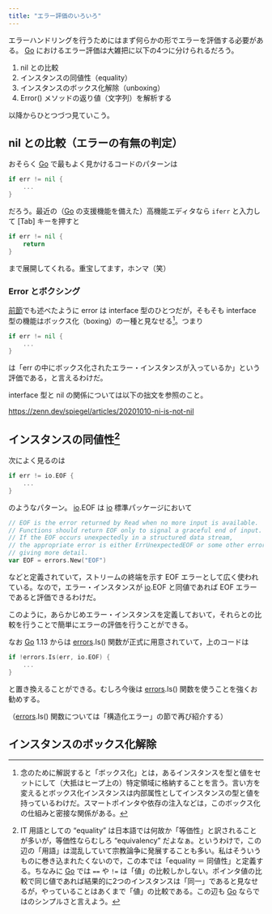 ```yaml
---
title: "エラー評価のいろいろ"
---
```


エラーハンドリングを行うためにはまず何らかの形でエラーを評価する必要がある。 [Go] におけるエラー評価は大雑把に以下の4つに分けられるだろう。

1. nil との比較
2. インスタンスの同値性（equality）
3. インスタンスのボックス化解除（unboxing）
4. Error() メソッドの返り値（文字列）を解析する

以降からひとつづつ見ていこう。

## nil との比較（エラーの有無の判定）

おそらく [Go] で最もよく見かけるコードのパターンは

```go
if err != nil {
    ...
}
```

だろう。最近の（[Go] の支援機能を備えた）高機能エディタなら `iferr` と入力して [Tab] キーを押すと

```go
if err != nil {
    return
}
```

まで展開してくれる。重宝してます，ホンマ（笑）

### Error とボクシング

[前節](./basics)でも述べたように error は interface 型のひとつだが，そもそも interface 型の機能はボックス化（boxing）の一種と見なせる[^boxing1]。つまり

[^boxing1]: 念のために解説すると「ボックス化」とは，あるインスタンスを型と値をセットにして（大抵はヒープ上の）特定領域に格納することを言う。言い方を変えるとボックス化インスタンスは内部属性としてインスタンスの型と値を持っているわけだ。スマートポインタや依存の注入などは，このボックス化の仕組みと密接な関係がある。

```go
if err != nil {
    ...
}
```

は「err の中にボックス化されたエラー・インスタンスが入っているか」という評価である，と言えるわけだ。

interface 型と nil の関係については以下の拙文を参照のこと。

https://zenn.dev/spiegel/articles/20201010-ni-is-not-nil

## インスタンスの同値性[^equality1]

[^equality1]: IT 用語としての “equality” は日本語では何故か「等価性」と訳されることが多いが，等価性ならむしろ “equivalency” だよなぁ。というわけで，この辺の「用語」は混乱していて宗教論争に発展することも多い。私はそういうものに巻き込まれたくないので，この本では「equality ＝ 同値性」と定義する。ちなみに [Go] では `==` や `!=` は「値」の比較しかしない。ポインタ値の比較で同じ値であれば結果的に2つのインスタンスは「同一」であると見なせるが，やっていることはあくまで「値」の比較である。この辺も [Go] ならではのシンプルさと言えよう。

次によく見るのは

```go
if err != io.EOF {
    ...
}
```

のようなパターン。 [io].EOF は [io] 標準パッケージにおいて

```go:io/io.go
// EOF is the error returned by Read when no more input is available.
// Functions should return EOF only to signal a graceful end of input.
// If the EOF occurs unexpectedly in a structured data stream,
// the appropriate error is either ErrUnexpectedEOF or some other error
// giving more detail.
var EOF = errors.New("EOF")
```

などと定義されていて，ストリームの終端を示す EOF エラーとして広く使われている。なので，エラー・インスタンスが [io].EOF と同値であれば EOF エラーであると評価できるわけだ。

このように，あらかじめエラー・インスタンスを定義しておいて，それらとの比較を行うことで簡単にエラーの評価を行うことができる。

なお [Go] 1.13 からは [errors].Is() 関数が正式に用意されていて，上のコードは

```go
if !errors.Is(err, io.EOF) {
    ...
}
```

と置き換えることができる。むしろ今後は [errors].Is() 関数を使うことを強くお勧めする。

（[errors].Is() 関数については「構造化エラー」の節で再び紹介する）

## インスタンスのボックス化解除




[Go]: https://golang.org/ "The Go Programming Language"
[io]: https://golang.org/pkg/io/ "io - The Go Programming Language"
[errors]: https://golang.org/pkg/errors/ "errors - The Go Programming Language"
<!-- eof -->
